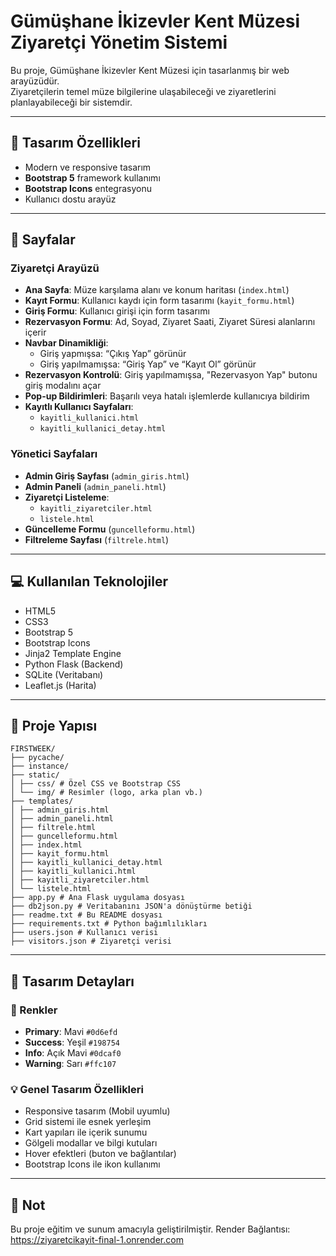 # Gümüşhane İkizevler Kent Müzesi Ziyaretçi Yönetim Sistemi

Bu proje, Gümüşhane İkizevler Kent Müzesi için tasarlanmış bir web arayüzüdür.  
Ziyaretçilerin temel müze bilgilerine ulaşabileceği ve ziyaretlerini planlayabileceği bir sistemdir.

---

## 🎨 Tasarım Özellikleri

- Modern ve responsive tasarım
- **Bootstrap 5** framework kullanımı
- **Bootstrap Icons** entegrasyonu
- Kullanıcı dostu arayüz

---

## 📄 Sayfalar

### Ziyaretçi Arayüzü
- **Ana Sayfa**: Müze karşılama alanı ve konum haritası (`index.html`)
- **Kayıt Formu**: Kullanıcı kaydı için form tasarımı (`kayit_formu.html`)
- **Giriş Formu**: Kullanıcı girişi için form tasarımı
- **Rezervasyon Formu**: Ad, Soyad, Ziyaret Saati, Ziyaret Süresi alanlarını içerir
- **Navbar Dinamikliği**:
  - Giriş yapmışsa: “Çıkış Yap” görünür
  - Giriş yapılmamışsa: “Giriş Yap” ve “Kayıt Ol” görünür
- **Rezervasyon Kontrolü**: Giriş yapılmamışsa, "Rezervasyon Yap" butonu giriş modalını açar
- **Pop-up Bildirimleri**: Başarılı veya hatalı işlemlerde kullanıcıya bildirim
- **Kayıtlı Kullanıcı Sayfaları**:
  - `kayitli_kullanici.html`
  - `kayitli_kullanici_detay.html`

### Yönetici Sayfaları
- **Admin Giriş Sayfası** (`admin_giris.html`)
- **Admin Paneli** (`admin_paneli.html`)
- **Ziyaretçi Listeleme**:
  - `kayitli_ziyaretciler.html`
  - `listele.html`
- **Güncelleme Formu** (`guncelleformu.html`)
- **Filtreleme Sayfası** (`filtrele.html`)

---

## 💻 Kullanılan Teknolojiler

- HTML5  
- CSS3  
- Bootstrap 5  
- Bootstrap Icons  
- Jinja2 Template Engine  
- Python Flask (Backend)  
- SQLite (Veritabanı)  
- Leaflet.js (Harita)

---

## 📁 Proje Yapısı

```text
FIRSTWEEK/
├── pycache/
├── instance/
├── static/
│ ├── css/ # Özel CSS ve Bootstrap CSS
│ └── img/ # Resimler (logo, arka plan vb.)
├── templates/
│ ├── admin_giris.html
│ ├── admin_paneli.html
│ ├── filtrele.html
│ ├── guncelleformu.html
│ ├── index.html
│ ├── kayit_formu.html
│ ├── kayitli_kullanici_detay.html
│ ├── kayitli_kullanici.html
│ ├── kayitli_ziyaretciler.html
│ └── listele.html
├── app.py # Ana Flask uygulama dosyası
├── db2json.py # Veritabanını JSON'a dönüştürme betiği
├── readme.txt # Bu README dosyası
├── requirements.txt # Python bağımlılıkları
├── users.json # Kullanıcı verisi
├── visitors.json # Ziyaretçi verisi
```

---

## 🎨 Tasarım Detayları

### 🎨 Renkler
- **Primary**: Mavi `#0d6efd`
- **Success**: Yeşil `#198754`
- **Info**: Açık Mavi `#0dcaf0`
- **Warning**: Sarı `#ffc107`

### 💡 Genel Tasarım Özellikleri
- Responsive tasarım (Mobil uyumlu)
- Grid sistemi ile esnek yerleşim
- Kart yapıları ile içerik sunumu
- Gölgeli modallar ve bilgi kutuları
- Hover efektleri (buton ve bağlantılar)
- Bootstrap Icons ile ikon kullanımı

---

## 📌 Not
Bu proje eğitim ve sunum amacıyla geliştirilmiştir.
Render Bağlantısı: https://ziyaretcikayit-final-1.onrender.com
